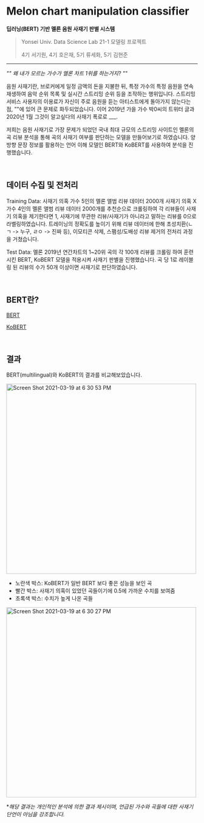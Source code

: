# Melon chart manipulation classifier
**딥러닝(BERT) 기반 멜론 음원 사재기 판별 시스템**

> Yonsei Univ. Data Science Lab 21-1 모델링 프로젝트
>
> 4기 서기원, 4기 호은재, 5기 류세화, 5기 김현준

---

*"" 왜 내가 모르는 가수가 멜론 차트 1위를 하는거지? ""*

음원 사재기란, 브로커에게 일정 금액의 돈을 지불한 뒤, 특정 가수의 특정 음원을 연속 재생하여 음악 순위 목록 및 실시간 스트리밍 순위 등을 조작하는 행위입니다. 스트리밍 서비스 사용자의 이용료가 자신이 주로 음원을 듣는 아티스트에게 돌아가지 않는다는 점, ""에 있어 큰 문제로 화두되었습니다. 이어 2019년 가을 가수 박0씨의 트위터 글과 2020년 1월 그것이 알고싶다의 사재기 폭로로 ___.

저희는 음원 사재기로 가장 문제가 되었던 국내 최대 규모의 스트리밍 사이트인 멜론의 곡 리뷰 분석을 통해 곡의 사재기 여부를 판단하는 모델을 만들어보기로 하였습니다. 양방향 문장 정보를 활용하는 언어 이해 모델인 BERT와 KoBERT를 사용하여 분석을 진행했습니다.

<br/>

## 데이터 수집 및 전처리

Training Data: 사재기 의혹 가수 5인의 멜론 앨범 리뷰 데이터 2000개 사재기 의혹 X 가수 4인의 멜론 앨범 리뷰 데이터 2000개를 추천순으로 크롤링하여 각 리뷰들이 사재기 의혹을 제기한다면 1, 사재기에 무관한 리뷰/사재기가 아니라고 말하는 리뷰를 0으로 라벨링하였습니다. 트레이닝의 정확도를 높이기 위해 리뷰 데이터에 한해 초성치환(ㄴㄱ -> 누구, ㄹㅇ -> 진짜 등), 이모티콘 삭제, 스팸성/도배성 리뷰 제거의 전처리 과정을 거쳤습니다.

Test Data: 멜론 2019년 연간차트의 1~20위 곡의 각 100개 리뷰를 크롤링 하여 훈련시킨 BERT, KoBERT 모델을 적용시켜 사재기 판별을 진행했습니다. 곡 당 1로 레이블링 된 리뷰의 수가 50개 이상이면 사재기로 판단하였습니다.

<br/>

## BERT란?

[BERT](https://wikidocs.net/115055)

[KoBERT](https://github.com/SKTBrain/KoBERT)

<br/>

## 결과

BERT(multilingual)와 KoBERT의 결과를 비교해보았습니다.

<img width="500" alt="Screen Shot 2021-03-19 at 6 30 53 PM" src="https://user-images.githubusercontent.com/46921003/111759717-3e597000-88e1-11eb-9d55-a06529ade1db.png">

- 노란색 박스: KoBERT가 일반 BERT 보다 좋은 성능을 보인 곡
- 빨간 박스: 사재기 의혹이 있었던 곡들이기에 0.5에 가까운 수치를 보여줌
- 초록색 박스: 수치가 높게 나온 곡들

<img width="500" alt="Screen Shot 2021-03-19 at 6 30 27 PM" src="https://user-images.githubusercontent.com/46921003/111759658-2eda2700-88e1-11eb-975f-accda0dcfe9e.png">

**해당 결과는 개인적인 분석에 의한 결과 제시이며, 언급된 가수와 곡들에 대한 사재기 단언이 아님을 강조합니다.*

